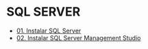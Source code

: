 # SQL SERVER

- [01. Instalar SQL Server](path/01-sql-server-installation/README.md)
- [02. Instalar SQL Server Management Studio](path/02-ssms-installation/README.md)